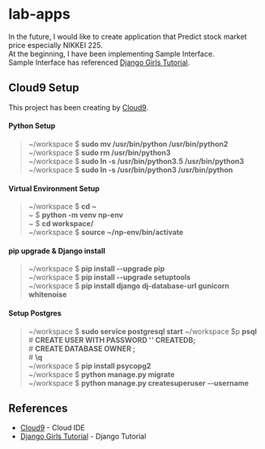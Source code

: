 # lab-apps
In the future, I would like to create application that Predict stock market price especially NIKKEI 225.  
At the beginning, I have been implementing Sample Interface.  
Sample Interface has referenced [Django Girls Tutorial](https://www.gitbook.com/book/djangogirls/djangogirls-tutorial/details).  


## Cloud9 Setup
This project has been creating by [Cloud9](https://c9.io/).  

#### Python Setup
> ~/workspace $ **sudo mv /usr/bin/python /usr/bin/python2**  
> ~/workspace $ **sudo rm /usr/bin/python3**  
> ~/workspace $ **sudo ln -s /usr/bin/python3.5 /usr/bin/python3**  
> ~/workspace $ **sudo ln -s /usr/bin/python3 /usr/bin/python**  
  
#### Virtual Environment Setup  
> ~/workspace $ **cd ~**  
> ~ $ **python -m venv np-env**  
> ~ $ **cd workspace/**  
> ~/workspace $ **source ~/np-env/bin/activate**  
  
#### pip upgrade & Django install
> ~/workspace $ **pip install --upgrade pip**  
> ~/workspace $ **pip install --upgrade setuptools**  
> ~/workspace $ **pip install django dj-database-url gunicorn whitenoise**

#### Setup Postgres
> ~/workspace $ **sudo service postgresql start**
> ~/workspace $p **psql**  
> \# **CREATE USER <USER-NAME> WITH PASSWORD \'<PASSWORD>\' CREATEDB\;**  
> \# **CREATE DATABASE <DB-NAME> OWNER <USER-NAME>\;**  
> \# **\\q**  
> ~/workspace $ **pip install psycopg2**  
> ~/workspace $ **python manage.py migrate**  
> ~/workspace $ **python manage.py createsuperuser --username <USER-NAME2>**

## References
+ [Cloud9](https://c9.io/) - Cloud IDE
+ [Django Girls Tutorial](https://www.gitbook.com/book/djangogirls/djangogirls-tutorial/details) - Django Tutorial  
